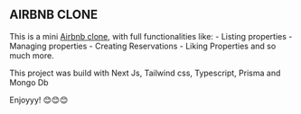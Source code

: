 ## AIRBNB CLONE ##

This is a mini [Airbnb clone](https://), with full functionalities like:
    - Listing properties
    - Managing properties
    - Creating Reservations
    - Liking Properties
and so much more.

This project was build with Next Js, Tailwind css, Typescript, Prisma and Mongo Db

Enjoyyy! 😊😊😊